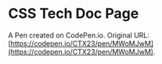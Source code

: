 # CSS Tech Doc Page

A Pen created on CodePen.io. Original URL: [https://codepen.io/CTX23/pen/MWoMJwM](https://codepen.io/CTX23/pen/MWoMJwM).


